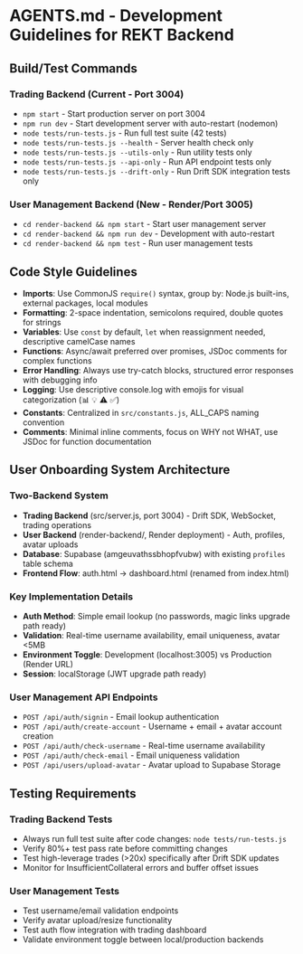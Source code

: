 # AGENTS.md - Development Guidelines for REKT Backend

## Build/Test Commands

### Trading Backend (Current - Port 3004)

- `npm start` - Start production server on port 3004
- `npm run dev` - Start development server with auto-restart (nodemon)
- `node tests/run-tests.js` - Run full test suite (42 tests)
- `node tests/run-tests.js --health` - Server health check only
- `node tests/run-tests.js --utils-only` - Run utility tests only
- `node tests/run-tests.js --api-only` - Run API endpoint tests only
- `node tests/run-tests.js --drift-only` - Run Drift SDK integration tests only

### User Management Backend (New - Render/Port 3005)

- `cd render-backend && npm start` - Start user management server
- `cd render-backend && npm run dev` - Development with auto-restart
- `cd render-backend && npm test` - Run user management tests

## Code Style Guidelines

- **Imports**: Use CommonJS `require()` syntax, group by: Node.js built-ins, external packages, local modules
- **Formatting**: 2-space indentation, semicolons required, double quotes for strings
- **Variables**: Use `const` by default, `let` when reassignment needed, descriptive camelCase names
- **Functions**: Async/await preferred over promises, JSDoc comments for complex functions
- **Error Handling**: Always use try-catch blocks, structured error responses with debugging info
- **Logging**: Use descriptive console.log with emojis for visual categorization (📊 💡 ⚠️ ✅)
- **Constants**: Centralized in `src/constants.js`, ALL_CAPS naming convention
- **Comments**: Minimal inline comments, focus on WHY not WHAT, use JSDoc for function documentation

## User Onboarding System Architecture

### Two-Backend System

- **Trading Backend** (src/server.js, port 3004) - Drift SDK, WebSocket, trading operations
- **User Backend** (render-backend/, Render deployment) - Auth, profiles, avatar uploads
- **Database**: Supabase (amgeuvathssbhopfvubw) with existing `profiles` table schema
- **Frontend Flow**: auth.html → dashboard.html (renamed from index.html)

### Key Implementation Details

- **Auth Method**: Simple email lookup (no passwords, magic links upgrade path ready)
- **Validation**: Real-time username availability, email uniqueness, avatar <5MB
- **Environment Toggle**: Development (localhost:3005) vs Production (Render URL)
- **Session**: localStorage (JWT upgrade path ready)

### User Management API Endpoints

- `POST /api/auth/signin` - Email lookup authentication
- `POST /api/auth/create-account` - Username + email + avatar account creation
- `POST /api/auth/check-username` - Real-time username availability
- `POST /api/auth/check-email` - Email uniqueness validation
- `POST /api/users/upload-avatar` - Avatar upload to Supabase Storage

## Testing Requirements

### Trading Backend Tests

- Always run full test suite after code changes: `node tests/run-tests.js`
- Verify 80%+ test pass rate before committing changes
- Test high-leverage trades (>20x) specifically after Drift SDK updates
- Monitor for InsufficientCollateral errors and buffer offset issues

### User Management Tests

- Test username/email validation endpoints
- Verify avatar upload/resize functionality
- Test auth flow integration with trading dashboard
- Validate environment toggle between local/production backends
